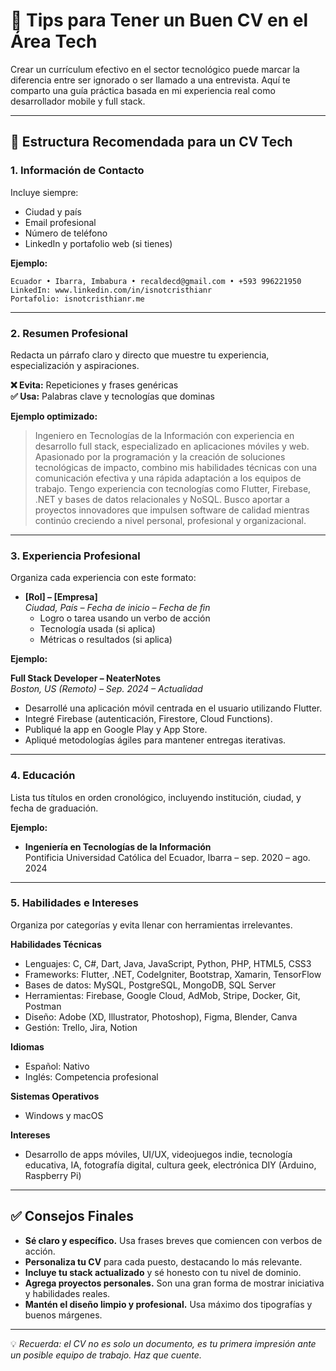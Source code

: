 # 💼 Tips para Tener un Buen CV en el Área Tech

Crear un currículum efectivo en el sector tecnológico puede marcar la diferencia entre ser ignorado o ser llamado a una entrevista. Aquí te comparto una guía práctica basada en mi experiencia real como desarrollador mobile y full stack.

---

## 📌 Estructura Recomendada para un CV Tech

### 1. **Información de Contacto**
Incluye siempre:
- Ciudad y país
- Email profesional
- Número de teléfono
- LinkedIn y portafolio web (si tienes)

**Ejemplo:**
```
Ecuador • Ibarra, Imbabura • recaldecd@gmail.com • +593 996221950
LinkedIn: www.linkedin.com/in/isnotcristhianr
Portafolio: isnotcristhianr.me
```

---

### 2. **Resumen Profesional**
Redacta un párrafo claro y directo que muestre tu experiencia, especialización y aspiraciones.

**❌ Evita:** Repeticiones y frases genéricas  
**✅ Usa:** Palabras clave y tecnologías que dominas

**Ejemplo optimizado:**
> Ingeniero en Tecnologías de la Información con experiencia en desarrollo full stack, especializado en aplicaciones móviles y web. Apasionado por la programación y la creación de soluciones tecnológicas de impacto, combino mis habilidades técnicas con una comunicación efectiva y una rápida adaptación a los equipos de trabajo. Tengo experiencia con tecnologías como Flutter, Firebase, .NET y bases de datos relacionales y NoSQL. Busco aportar a proyectos innovadores que impulsen software de calidad mientras continúo creciendo a nivel personal, profesional y organizacional.

---

### 3. **Experiencia Profesional**
Organiza cada experiencia con este formato:
- **[Rol] – [Empresa]**  
  *Ciudad, País – Fecha de inicio – Fecha de fin*  
  - Logro o tarea usando un verbo de acción
  - Tecnología usada (si aplica)
  - Métricas o resultados (si aplica)

**Ejemplo:**

**Full Stack Developer – NeaterNotes**  
*Boston, US (Remoto) – Sep. 2024 – Actualidad*  
- Desarrollé una aplicación móvil centrada en el usuario utilizando Flutter.  
- Integré Firebase (autenticación, Firestore, Cloud Functions).  
- Publiqué la app en Google Play y App Store.  
- Apliqué metodologías ágiles para mantener entregas iterativas.

---

### 4. **Educación**
Lista tus títulos en orden cronológico, incluyendo institución, ciudad, y fecha de graduación.

**Ejemplo:**
- **Ingeniería en Tecnologías de la Información**  
  Pontificia Universidad Católica del Ecuador, Ibarra – sep. 2020 – ago. 2024

---

### 5. **Habilidades e Intereses**

Organiza por categorías y evita llenar con herramientas irrelevantes.

**Habilidades Técnicas**
- Lenguajes: C, C#, Dart, Java, JavaScript, Python, PHP, HTML5, CSS3  
- Frameworks: Flutter, .NET, CodeIgniter, Bootstrap, Xamarin, TensorFlow  
- Bases de datos: MySQL, PostgreSQL, MongoDB, SQL Server  
- Herramientas: Firebase, Google Cloud, AdMob, Stripe, Docker, Git, Postman  
- Diseño: Adobe (XD, Illustrator, Photoshop), Figma, Blender, Canva  
- Gestión: Trello, Jira, Notion

**Idiomas**
- Español: Nativo  
- Inglés: Competencia profesional

**Sistemas Operativos**
- Windows y macOS

**Intereses**
- Desarrollo de apps móviles, UI/UX, videojuegos indie, tecnología educativa, IA, fotografía digital, cultura geek, electrónica DIY (Arduino, Raspberry Pi)

---

## ✅ Consejos Finales

- **Sé claro y específico.** Usa frases breves que comiencen con verbos de acción.
- **Personaliza tu CV** para cada puesto, destacando lo más relevante.
- **Incluye tu stack actualizado** y sé honesto con tu nivel de dominio.
- **Agrega proyectos personales.** Son una gran forma de mostrar iniciativa y habilidades reales.
- **Mantén el diseño limpio y profesional.** Usa máximo dos tipografías y buenos márgenes.

---

💡 *Recuerda: el CV no es solo un documento, es tu primera impresión ante un posible equipo de trabajo. Haz que cuente.*
